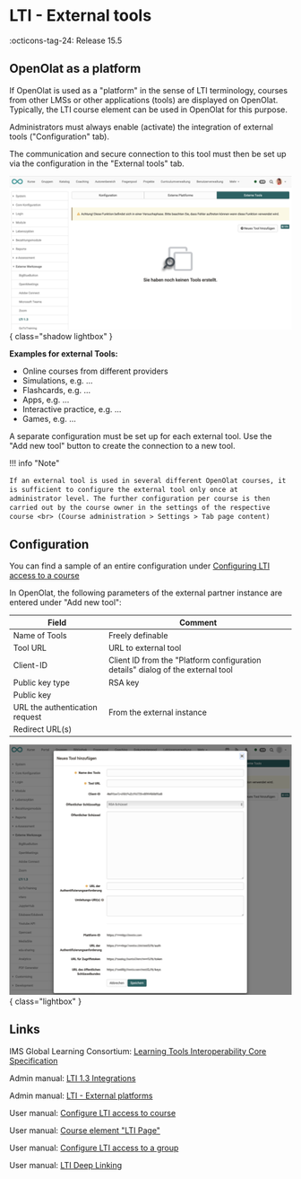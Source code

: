 # LTI - External tools

:octicons-tag-24: Release 15.5


## OpenOlat as a platform

If OpenOlat is used as a "platform" in the sense of LTI terminology, courses from other LMSs or other applications (tools) are displayed on OpenOlat. Typically, the LTI course element can be used in OpenOlat for this purpose.

Administrators must always enable (activate) the integration of external tools ("Configuration" tab).

The communication and secure connection to this tool must then be set up via the configuration in the "External tools" tab.

![LTI_admin_config_v1_de.png](assets/LTI_admin_tools_v1_de.png){ class="shadow lightbox" }

**Examples for external Tools:**

* Online courses from different providers
* Simulations, e.g. ...
* Flashcards, e.g. ...
* Apps, e.g. ...
* Interactive practice, e.g. ...
* Games, e.g. ...

A separate configuration must be set up for each external tool. Use the "Add new tool" button to create the connection to a new tool.

!!! info "Note"

	If an external tool is used in several different OpenOlat courses, it is sufficient to configure the external tool only once at administrator level. The further configuration per course is then carried out by the course owner in the settings of the respective course <br> (Course administration > Settings > Tab page content)

## Configuration

You can find a sample of an entire configuration under [Configuring LTI access to a course](../../manual_user/learningresources/LTI_Share_courses.md)

In OpenOlat, the following parameters of the external partner instance are entered under "Add new tool":

| Field					| Comment |
| --------------------- | ---------------------------------------------- |
| Name of Tools		| Freely definable |
| Tool URL				| URL to external tool |
| Client-ID				| Client ID from the "Platform configuration details" dialog of the external tool |
| Public key type | RSA key |
| Public key |  |
| URL the authentication request	| From the external instance |
| Redirect URL(s) 	|  |


![LTI_admin_tool_config_v1_de.png](assets/LTI_admin_tool_config_v1_de.png){ class="lightbox" }



## Links

IMS Global Learning Consortium: [Learning Tools Interoperability Core Specification](http://www.imsglobal.org/spec/lti/v1p3/)

Admin manual: [LTI 1.3 Integrations](../administration/LTI_Integrations.md)

Admin manual: [LTI - External platforms](../administration/LTI_External_platforms.md)

User manual: [Configure LTI access to course](../../manual_user/learningresources/LTI_Share_courses.md)

User manual: [Course element "LTI Page"](../../manual_user/learningresources/Course_Element_LTI_Page.md)

User manual: [Configure LTI access to a group](../../manual_user/groups/LTI_Share_groups.md)

User manual: [LTI Deep Linking](../administration/LTI_Deeplinking.md)


